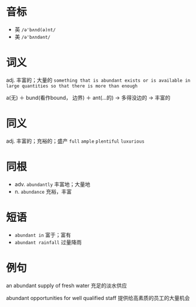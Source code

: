 # 音标

- 英 `/ə'bʌnd(ə)nt/`
- 美 `/ə'bʌndənt/`

# 词义

adj. 丰富的；大量的
`something that is abundant exists or is available in large quantities so that there is more than enough`



a(无) ＋ bund(看作bound， 边界) ＋ ant(…的) → 多得没边的 → 丰富的

# 同义

adj. 丰富的；充裕的；盛产
`full` `ample` `plentiful` `luxurious`

# 同根

- adv. `abundantly` 丰富地；大量地
- n. `abundance` 充裕，丰富

# 短语

- `abundant in` 富于；富有
- `abundant rainfall` 过量降雨

# 例句

an abundant supply of fresh water
充足的淡水供应

abundant opportunities for well qualified staff
提供给高素质的员工的大量机会


